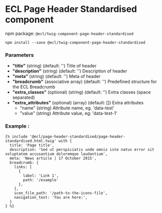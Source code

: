 # ECL Page Header Standardised component

npm package: `@ecl/twig-component-page-header-standardised`

```shell
npm install --save @ecl/twig-component-page-header-standardised
```

### Parameters

- **"title"** (string) (default: '') Title of header
- **"description"** (string) (default: '') Description of header
- **"meta"** (string) (default: '') Meta of header
- **"breadcrumb"** (associative array) (default: '') Predefined structure for the ECL Breadcrumb
- **"extra_classes"** (optional) (string) (default: '') Extra classes (space separated)
- **"extra_attributes"** (optional) (array) (default: []) Extra attributes
  - "name" (string) Attribute name, eg. 'data-test'
  - "value" (string) Attribute value, eg: 'data-test-1'

### Example :

<!-- prettier-ignore -->
```twig
{% include '@ecl/page-header-standardised/page-header-standardised.html.twig' with {  
  title: 'Page title',  
  description: 'Sed ut perspiciatis unde omnis iste natus error sit voluptatem accusantium doloremque laudantium',  
  meta: 'News article | 17 October 2015',  
  breadcrumb: {  
    links: [    
      {  
        label: 'Link 1',  
        path: '/example'  
      },  
    ],  
    icon_file_path: '/path-to-the-icons-file',  
    navigation_text: 'You are here:',  
  }  
} %}  
```
